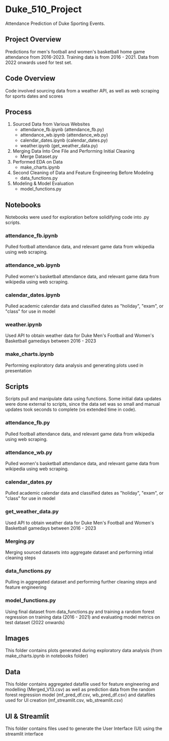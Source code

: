 # Duke_510_Project
Attendance Prediction of Duke Sporting Events. 

## Project Overview
Predictions for men's football and women's basketball home game attendance from 2016-2023. Training data is from 2016 - 2021. Data from 2022 onwards used for test set. 

## Code Overview
Code involved sourcing data from a weather API, as well as web scraping for sports dates and scores 

## Process
1) Sourced Data from Various Websites
      - attendance_fb.ipynb (attendance_fb.py)
      - attendance_wb.ipynb (attendance_wb.py)
      - calendar_dates.ipynb (calendar_dates.py)
      - weather.ipynb (get_weather_data.py)
2) Merging Data Into One File and Performing Initial Cleaning
      - Merge Dataset.py
3) Performed EDA on Data
      - make_charts.ipynb 
4) Second Cleaning of Data and Feature Engineering Before Modeling
      - data_functions.py
5) Modeling & Model Evaluation 
      - model_functions.py
   
## Notebooks
Notebooks were used for exploration before solidifying code into .py scripts.

### attendance_fb.ipynb
Pulled football attendance data, and relevant game data from wikipedia using web scraping.

### attendance_wb.ipynb
Pulled women's basketball attendance data, and relevant game data from wikipedia using web scraping.

### calendar_dates.ipynb
Pulled academic calendar data and classified dates as "holiday", "exam", or "class" for use in model 

### weather.ipynb
Used API to obtain weather data for Duke Men's Football and Women's Basketball gamedays between 2016 - 2023 

### make_charts.ipynb
Performing exploratory data analysis and generating plots used in presentation 


## Scripts
Scripts pull and manipulate data using functions. Some initial data updates were done external to scripts, since the data set was so small and manual updates took seconds to complete (vs extended time in code).

### attendance_fb.py
Pulled football attendance data, and relevant game data from wikipedia using web scraping.

### attendance_wb.py
Pulled women's basketball attendance data, and relevant game data from wikipedia using web scraping.

### calendar_dates.py
Pulled academic calendar data and classified dates as "holiday", "exam", or "class" for use in model 

### get_weather_data.py
Used API to obtain weather data for Duke Men's Football and Women's Basketball gamedays between 2016 - 2023 

### Merging.py
Merging sourced datasets into aggregate dataset and performing intial cleaning steps 

### data_functions.py
Pulling in aggregated dataset and performing further cleaning steps and feature engineering 

### model_functions.py
Using final dataset from data_functions.py and training a random forest regression on training data (2016 - 2021) and evaluating model metrics on test dataset (2022 onwards) 

## Images 
This folder contains plots generated during exploratory data analysis (from make_charts.ipynb in notebooks folder) 

## Data 
This folder contains aggregated datafile used for feature engineering and modelling (Merged_V13.csv) as well as prediction data from the random forest regression model (mf_pred_df.csv, wb_pred_df.csv) and datafiles used for UI creation (mf_streamlit.csv, wb_streamlit.csv)

## UI & Streamlit 
This folder contains files used to generate the User Interface (UI) using the streamlit interface 
